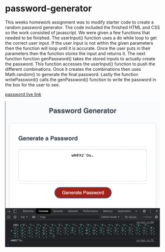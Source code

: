 # password-generator

This weeks homework assignment was to modify starter code to create a random password generator. The code included the finished HTML and CSS so the work consisted of javascript. We were given a few functions that needed to be finished. The userInput() function uses a do while loop to get the correct user input. If the user input is not within the given parameters then the function will loop until it is accurate. Once the user puts in their parameters then the function stores the input and returns it. The next function function genPassword() takes the stored inputs to actually create the password. This function accesses the userInput() function to push the different combinations. Once it creates the combinations then uses Math.random() to generate the final password. Lastly the function writePassword() calls the genPassword() function to write the password in the box for the user to see.


[password live link](https://masonfibkins.github.io/password-generator/)

![password demo](password.png)